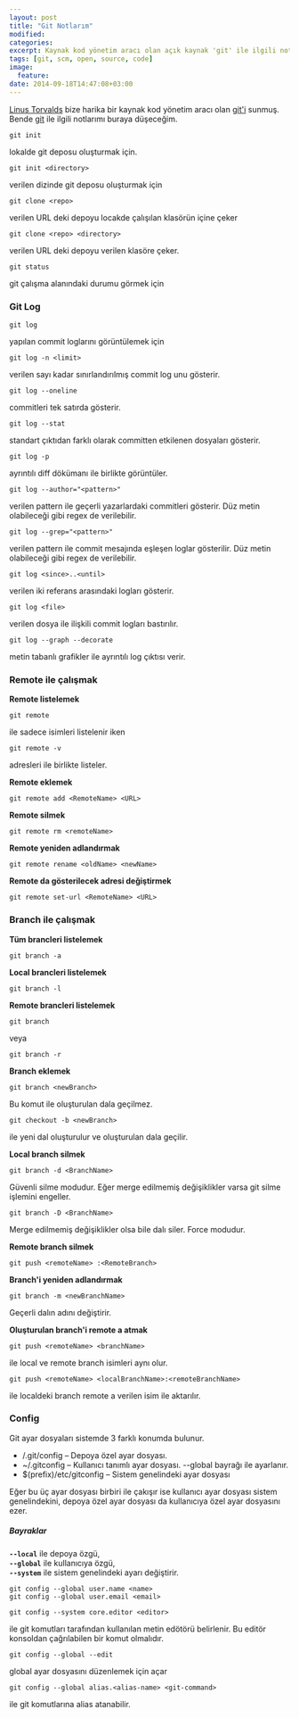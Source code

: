 ```yaml
---
layout: post
title: "Git Notlarım"
modified:
categories: 
excerpt: Kaynak kod yönetim aracı olan açık kaynak 'git' ile ilgili notlarımı paylaşıyorum.
tags: [git, scm, open, source, code]
image:
  feature:
date: 2014-09-18T14:47:08+03:00
---
```



[Linus Torvalds][linus-wikipedia] bize harika bir kaynak kod yönetim aracı olan [git'i][git] sunmuş. Bende [git][git] ile ilgili notlarımı buraya düşeceğim.


    git init
lokalde git deposu oluşturmak için.

    git init <directory>
verilen dizinde git deposu oluşturmak için
     
    git clone <repo>
verilen URL deki depoyu locakde çalışılan klasörün içine çeker

    git clone <repo> <directory>
verilen URL deki depoyu verilen klasöre çeker.
    
    git status
git çalışma alanındaki durumu görmek için


### Git Log
    git log
yapılan commit loglarını görüntülemek için   

    git log -n <limit>
verilen sayı kadar sınırlandırılmış commit log unu gösterir.   

    git log --oneline
commitleri tek satırda gösterir.
   
    git log --stat
standart çıktıdan farklı olarak committen etkilenen dosyaları gösterir.   

    git log -p
ayrıntılı diff dökümanı ile birlikte görüntüler.   

    git log --author="<pattern>"
verilen pattern ile geçerli yazarlardaki commitleri gösterir. Düz metin olabileceği gibi regex de verilebilir.

    git log --grep="<pattern>"
verilen pattern ile commit mesajında eşleşen loglar gösterilir. Düz metin olabileceği gibi regex de verilebilir.

    git log <since>..<until>
verilen iki referans arasındaki logları gösterir.  
 
    git log <file>
verilen dosya ile ilişkili commit logları bastırılır.

    git log --graph --decorate
metin tabanlı grafikler ile ayrıntılı log çıktısı verir.



### Remote ile çalışmak

**Remote listelemek**
    
    git remote
ile sadece isimleri listelenir iken

    git remote -v
adresleri ile birlikte listeler.         

**Remote eklemek**

    git remote add <RemoteName> <URL>
    
**Remote silmek**

    git remote rm <remoteName>
    
**Remote yeniden adlandırmak**

    git remote rename <oldName> <newName>
    
**Remote da gösterilecek adresi değiştirmek**

    git remote set-url <RemoteName> <URL>
    
### Branch ile çalışmak

**Tüm brancleri listelemek**

    git branch -a

**Local brancleri listelemek**
 
    git branch -l
    
**Remote brancleri listelemek**

    git branch 
veya

    git branch -r
        
**Branch eklemek**

    git branch <newBranch>
Bu komut ile oluşturulan dala geçilmez.

    git checkout -b <newBranch>
ile yeni dal oluşturulur ve oluşturulan dala geçilir.  
  
  
   
**Local branch silmek**

    git branch -d <BranchName>
Güvenli silme modudur. Eğer merge edilmemiş değişiklikler varsa git silme işlemini engeller.

    git branch -D <BranchName>
Merge edilmemiş değişiklikler olsa bile dalı siler. Force modudur.  
  

**Remote branch silmek**

    git push <remoteName> :<RemoteBranch>

**Branch'i yeniden adlandırmak**

    git branch -m <newBranchName>
Geçerli dalın adını değiştirir.

**Oluşturulan branch'i remote a atmak**
    
    git push <remoteName> <branchName>
ile local ve remote branch isimleri aynı olur.

    git push <remoteName> <localBranchName>:<remoteBranchName>
ile localdeki branch remote a verilen isim ile aktarılır.


    
### Config 

Git ayar dosyaları sistemde 3 farklı konumda bulunur.  

* <repo>/.git/config – Depoya özel ayar dosyası.
* ~/.gitconfig – Kullanıcı tanımlı ayar dosyası. --global bayrağı ile ayarlanır.
* $(prefix)/etc/gitconfig – Sistem genelindeki ayar dosyası   
    
Eğer bu üç ayar dosyası birbiri ile çakışır ise kullanıcı ayar dosyası sistem genelindekini, depoya özel ayar dosyası da
kullanıcıya özel ayar dosyasını ezer.

##### Bayraklar
**`--local`** ile depoya özgü,  
**`--global`** ile kullanıcıya özgü,  
**`--system`** ile sistem genelindeki ayarı değiştirir.  
  

    git config --global user.name <name>
    git config --global user.email <email>


```
git config --system core.editor <editor>
```

ile git komutları tarafından kullanılan metin edötörü belirlenir. Bu editör konsoldan çağrılabilen bir komut olmalıdır.

    git config --global --edit
global ayar dosyasını düzenlemek için açar

```
git config --global alias.<alias-name> <git-command>
```
ile git komutlarına alias atanabilir.
    



    



[linus-wikipedia]: http://en.wikipedia.org/wiki/Linus_Torvalds "Linus Torvalds on wikipedia"
[git]: http://git-scm.com/ "git-scm offical website"


